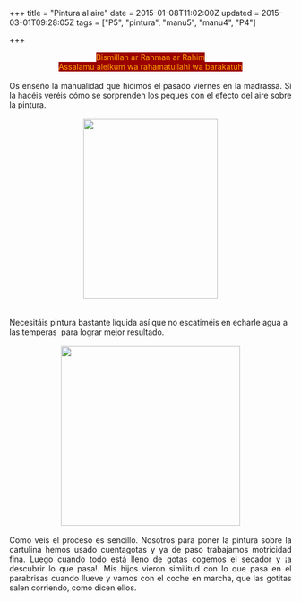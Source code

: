 +++
title = "Pintura al aire"
date = 2015-01-08T11:02:00Z
updated = 2015-03-01T09:28:05Z
tags = ["P5", "pintura", "manu5", "manu4", "P4"]

+++

<div dir="ltr" style="text-align: left;" trbidi="on"><div style="text-align: center;"><span style="background-color: #990000;"><span style="color: orange;">Bismillah ar Rahman ar Rahim</span></span></div><div><div style="text-align: center;"><span style="background-color: #990000;"><span style="color: orange;">Assalamu aleikum wa rahamatullahi wa barakatuh</span></span></div></div><div><br /></div><div><div style="text-align: justify;">Os enseño la manualidad que hicimos el pasado viernes en la madrassa. Si la hacéis veréis cómo se sorprenden los peques con el efecto del aire sobre la pintura.</div></div><div><br /></div><div><div class="separator" style="clear: both; text-align: center;"><a href="https://lh4.googleusercontent.com/-jUtjZ4xn62Q/VK5Vn96OB1I/AAAAAAAAHQg/KiCWDlkQpSk/s640/blogger-image--1506632464.jpg" imageanchor="1" style="margin-left: 1em; margin-right: 1em;"><img border="0" height="320" src="https://lh4.googleusercontent.com/-jUtjZ4xn62Q/VK5Vn96OB1I/AAAAAAAAHQg/KiCWDlkQpSk/s320/blogger-image--1506632464.jpg" width="240" /></a></div><br /><a name='more'></a><br /></div><div>Necesitáis pintura bastante líquida así que no escatiméis en echarle agua a las temperas &nbsp;para lograr mejor resultado.&nbsp;</div><div><br /></div><div><div class="separator" style="clear: both; text-align: center;"><a href="https://lh6.googleusercontent.com/-_g0745wkGQQ/VK5Vp670vPI/AAAAAAAAHQo/UtwwTHYjPnQ/s640/blogger-image-743432414.jpg" imageanchor="1" style="margin-left: 1em; margin-right: 1em;"><img border="0" height="320" src="https://lh6.googleusercontent.com/-_g0745wkGQQ/VK5Vp670vPI/AAAAAAAAHQo/UtwwTHYjPnQ/s320/blogger-image-743432414.jpg" width="320" /></a></div><br /></div><div><div style="text-align: justify;">Como veis el proceso es sencillo. Nosotros para poner la pintura sobre la cartulina hemos usado cuentagotas y ya de paso trabajamos motricidad fina. Luego cuando todo está lleno de gotas cogemos el secador y ¡a descubrir lo que pasa!. Mis hijos vieron similitud con lo que pasa en el parabrisas cuando llueve y vamos con el coche en marcha, que las gotitas salen corriendo, como dicen ellos.</div></div></div>
